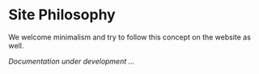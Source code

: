 # Site Philosophy

We welcome minimalism and try to follow this concept on the website as well.

*Documentation under development ...*